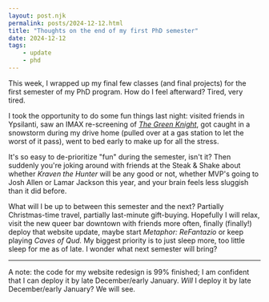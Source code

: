 ```yaml
---
layout: post.njk
permalink: posts/2024-12-12.html
title: "Thoughts on the end of my first PhD semester"
date: 2024-12-12
tags:
    - update
    - phd
---
```

This week, I wrapped up my final few classes (and final projects) for the first semester of my PhD program. How do I feel afterward? Tired, very tired. 

I took the opportunity to do some fun things last night: visited friends in Ypsilanti, saw an IMAX re-screening of [*The Green Knight*](https://letterboxd.com/film/the-green-knight/), got caught in a snowstorm during my drive home (pulled over at a gas station to let the worst of it pass), went to bed early to make up for all the stress.

It's so easy to de-prioritize "fun" during the semester, isn't it? Then suddenly you're joking around with friends at the Steak & Shake about whether *Kraven the Hunter* will be any good or not, whether MVP's going to Josh Allen or Lamar Jackson this year, and your brain feels less sluggish than it did before. 

What will I be up to between this semester and the next? Partially Christmas-time travel, partially last-minute gift-buying. Hopefully I will relax, visit the new queer bar downtown with friends more often, finally (finally!) deploy that website update, maybe start *Metaphor: ReFantazio* or keep playing *Caves of Qud.* My biggest priority is to just sleep more, too little sleep for me as of late. I wonder what next semester will bring?

---

A note: the code for my website redesign is 99% finished; I am confident that I can deploy it by late December/early January. *Will* I deploy it by late December/early January? We will see. 
